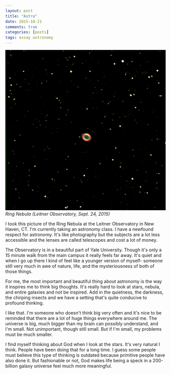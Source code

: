 ```yaml
---
layout: post
title: "Astro"
date: 2015-10-21
comments: true
categories: [posts]
tags: essay astronomy
---
```


![Ring Nebula (Leitner Observatory, Sept. 24, 2015)](/img/ring2.png)
*Ring Nebula (Leitner Observatory, Sept. 24, 2015)*

I took this picture of the Ring Nebula at the Leitner Observatory in New Haven, CT. I'm currently taking an astronomy class. I have a newfound respect for astronomy. It's like photography but the subjects are a lot less accessible and the lenses are called telescopes and cost a lot of money.

The Observatory is in a beautiful part of Yale University. Though it's only a 15 minute walk from the main campus it really feels far away. It's quiet and when I go up there I kind of feel like a younger version of myself- someone still very much in awe of nature, life, and the mysteriousness of both of those things.

For me, the most important and beautiful thing about astronomy is the way it inspires me to think big thoughts. It's really hard to look at stars, nebula, and entire galaxies and not be inspired. Add in the quietness, the darkness, the chirping insects and we have a setting that's quite conducive to profound thinking.

I like that. I'm someone who doesn't think big very often and it's nice to be reminded that there are a lot of huge things everywhere around me. The universe is big, much bigger than my brain can possibly understand, and I'm small. Not unimportant, though still small. But if I'm small, my problems must be much smaller.

I find myself thinking about God when I look at the stars. It's very natural I think. People have been doing that for a long time. I guess some people must believe this type of thinking is outdated because primitive people have also done it. But fashionable or not, God makes life being a speck in a 200-billion galaxy universe feel much more meaningful.
